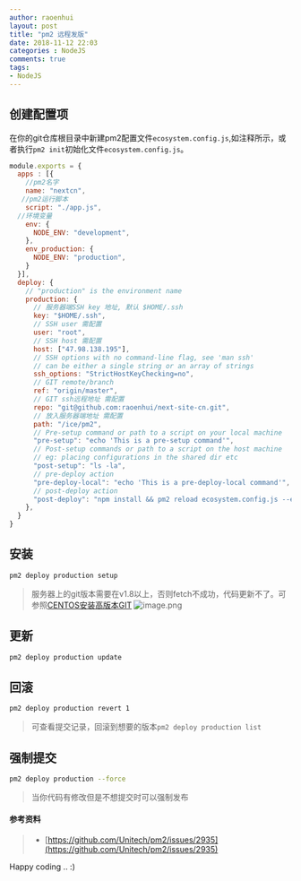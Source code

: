 ```yaml
---
author: raoenhui
layout: post
title: "pm2 远程发版"
date: 2018-11-12 22:03
categories : NodeJS
comments: true
tags:
- NodeJS
---
```


## 创建配置项
在你的git仓库根目录中新建pm2配置文件`ecosystem.config.js`,如注释所示，或者执行`pm2 init`初始化文件`ecosystem.config.js`。
```javascript
module.exports = {
  apps : [{
    //pm2名字
    name: "nextcn",
   //pm2运行脚本
    script: "./app.js",
  //环境变量
    env: {
      NODE_ENV: "development",
    },
    env_production: {
      NODE_ENV: "production",
    }
  }],
  deploy: {
    // "production" is the environment name
    production: {
      // 服务器端SSH key 地址, 默认 $HOME/.ssh
      key: "$HOME/.ssh",
      // SSH user 需配置
      user: "root",
      // SSH host 需配置
      host: ["47.98.138.195"],
      // SSH options with no command-line flag, see 'man ssh'
      // can be either a single string or an array of strings
      ssh_options: "StrictHostKeyChecking=no",
      // GIT remote/branch
      ref: "origin/master",
      // GIT ssh远程地址 需配置
      repo: "git@github.com:raoenhui/next-site-cn.git",
      // 放入服务器端地址 需配置
      path: "/ice/pm2",
      // Pre-setup command or path to a script on your local machine
      "pre-setup": "echo 'This is a pre-setup command'",
      // Post-setup commands or path to a script on the host machine
      // eg: placing configurations in the shared dir etc
      "post-setup": "ls -la",
      // pre-deploy action
      "pre-deploy-local": "echo 'This is a pre-deploy-local command'",
      // post-deploy action
      "post-deploy": "npm install && pm2 reload ecosystem.config.js --env production'"
    },
  }
}
```
## 安装
```bash
pm2 deploy production setup
```
> 服务器上的git版本需要在v1.8以上，否则fetch不成功，代码更新不了。可参照[CENTOS安装高版本GIT](https://raoenhui.github.io/git/2018/11/05/installgit/)
![image.png](https://upload-images.jianshu.io/upload_images/9902136-dc5196e8b47f06a4.png?imageMogr2/auto-orient/strip%7CimageView2/2/w/1240)

## 更新
```bash
pm2 deploy production update
```

## 回滚
```bash
pm2 deploy production revert 1
```
> 可查看提交记录，回滚到想要的版本`pm2 deploy production list`


## 强制提交
```bash
pm2 deploy production --force
```
> 当你代码有修改但是不想提交时可以强制发布

#### 参考资料

> * [https://github.com/Unitech/pm2/issues/2935](https://github.com/Unitech/pm2/issues/2935)

Happy coding .. :)
